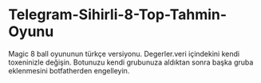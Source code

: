# Telegram-Sihirli-8-Top-Tahmin-Oyunu
Magic 8 ball oyununun türkçe versiyonu.
Degerler.veri içindekini kendi toxeninizle değişin. Botunuzu kendi grubunuza aldıktan sonra başka gruba eklenmesini botfatherden engelleyin.
